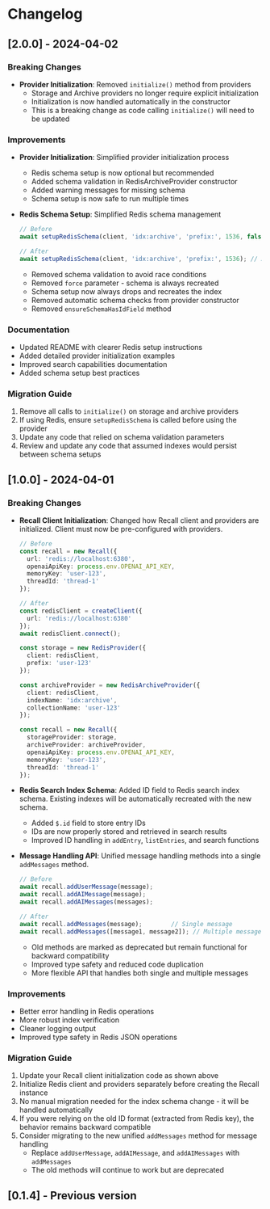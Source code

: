 # Changelog

## [2.0.0] - 2024-04-02

### Breaking Changes
- **Provider Initialization**: Removed `initialize()` method from providers
  - Storage and Archive providers no longer require explicit initialization
  - Initialization is now handled automatically in the constructor
  - This is a breaking change as code calling `initialize()` will need to be updated

### Improvements
- **Provider Initialization**: Simplified provider initialization process
  - Redis schema setup is now optional but recommended
  - Added schema validation in RedisArchiveProvider constructor
  - Added warning messages for missing schema
  - Schema setup is now safe to run multiple times

- **Redis Schema Setup**: Simplified Redis schema management
  ```typescript
  // Before
  await setupRedisSchema(client, 'idx:archive', 'prefix:', 1536, false); // With validation
  
  // After
  await setupRedisSchema(client, 'idx:archive', 'prefix:', 1536); // Always recreates
  ```
  - Removed schema validation to avoid race conditions
  - Removed `force` parameter - schema is always recreated
  - Schema setup now always drops and recreates the index
  - Removed automatic schema checks from provider constructor
  - Removed `ensureSchemaHasIdField` method

### Documentation
- Updated README with clearer Redis setup instructions
- Added detailed provider initialization examples
- Improved search capabilities documentation
- Added schema setup best practices

### Migration Guide
1. Remove all calls to `initialize()` on storage and archive providers
2. If using Redis, ensure `setupRedisSchema` is called before using the provider
3. Update any code that relied on schema validation parameters
4. Review and update any code that assumed indexes would persist between schema setups

## [1.0.0] - 2024-04-01

### Breaking Changes
- **Recall Client Initialization**: Changed how Recall client and providers are initialized. Client must now be pre-configured with providers.
  ```typescript
  // Before
  const recall = new Recall({
    url: 'redis://localhost:6380',
    openaiApiKey: process.env.OPENAI_API_KEY,
    memoryKey: 'user-123',
    threadId: 'thread-1'
  });

  // After
  const redisClient = createClient({
    url: 'redis://localhost:6380'
  });
  await redisClient.connect();

  const storage = new RedisProvider({
    client: redisClient,
    prefix: 'user-123'
  });

  const archiveProvider = new RedisArchiveProvider({
    client: redisClient,
    indexName: 'idx:archive',
    collectionName: 'user-123'
  });

  const recall = new Recall({
    storageProvider: storage,
    archiveProvider: archiveProvider,
    openaiApiKey: process.env.OPENAI_API_KEY,
    memoryKey: 'user-123',
    threadId: 'thread-1'
  });
  ```

- **Redis Search Index Schema**: Added ID field to Redis search index schema. Existing indexes will be automatically recreated with the new schema.
  - Added `$.id` field to store entry IDs
  - IDs are now properly stored and retrieved in search results
  - Improved ID handling in `addEntry`, `listEntries`, and search functions

- **Message Handling API**: Unified message handling methods into a single `addMessages` method.
  ```typescript
  // Before
  await recall.addUserMessage(message);
  await recall.addAIMessage(message);
  await recall.addAIMessages(messages);

  // After
  await recall.addMessages(message);        // Single message
  await recall.addMessages([message1, message2]); // Multiple messages
  ```
  - Old methods are marked as deprecated but remain functional for backward compatibility
  - Improved type safety and reduced code duplication
  - More flexible API that handles both single and multiple messages

### Improvements
- Better error handling in Redis operations
- More robust index verification
- Cleaner logging output
- Improved type safety in Redis JSON operations

### Migration Guide
1. Update your Recall client initialization code as shown above
2. Initialize Redis client and providers separately before creating the Recall instance
3. No manual migration needed for the index schema change - it will be handled automatically
4. If you were relying on the old ID format (extracted from Redis key), the behavior remains backward compatible
5. Consider migrating to the new unified `addMessages` method for message handling
   - Replace `addUserMessage`, `addAIMessage`, and `addAIMessages` with `addMessages`
   - The old methods will continue to work but are deprecated

## [0.1.4] - Previous version 
